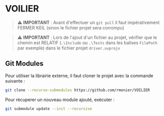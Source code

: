 # VOILIER

> :warning: **IMPORTANT** : Avant d'effectuer un `git pull` il faut impérativement FERMER KEIL (sinon le fichier projet sera corrompu)

> :warning: **IMPORTANT** : Lors de l'ajout d'un fichier au projet, vérifier que le chemin est RELATIF (`.\Include` ou `.\Tests` dans les balises `FilePath` par exemple) dans le fichier projet `driver.uvprojx`

## Git Modules

Pour utiliser la librairie externe, il faut cloner le projet avec la commande suivante :
```sh
git clone --recurse-submodules https://github.com/rmonier/VOILIER
```

Pour récuperer un nouveau module ajouté, exécuter :
```sh
git submodule update --init --recursive
```

